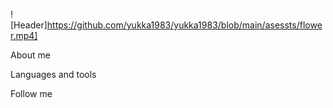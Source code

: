 ![Header]https://github.com/yukka1983/yukka1983/blob/main/asessts/flower.mp4]

About me

Languages and tools

Follow me